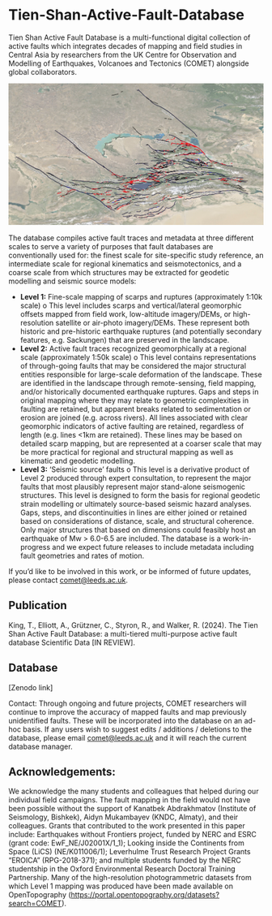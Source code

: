 # Tien-Shan-Active-Fault-Database
Tien Shan Active Fault Database is a multi-functional digital collection of active faults which integrates decades of mapping and field studies in Central Asia by researchers from the UK Centre for Observation and Modelling of Earthquakes, Volcanoes and Tectonics (COMET) alongside global collaborators. 
<p align="center">
<img src="preview_image.PNG" alt="Tien-Shan-Active-Fault-Database" width="600" />
</p>

The database compiles active fault traces and metadata at three different scales to serve a variety of purposes that fault databases are conventionally used for: the finest scale for site-specific study reference, an intermediate scale for regional kinematics and seismotectonics, and a coarse scale from which structures may be extracted for geodetic modelling and seismic source models: 
* **Level 1:** Fine-scale mapping of scarps and ruptures (approximately 1:10k scale) 
o	This level includes scarps and vertical/lateral geomorphic offsets mapped from field work, low-altitude imagery/DEMs, or high-resolution satellite or air-photo imagery/DEMs. These represent both historic and pre-historic earthquake ruptures (and potentially secondary features, e.g. Sackungen) that are preserved in the landscape. 
* **Level 2:** Active fault traces recognized geomorphically at a regional scale (approximately 1:50k scale)
o	This level contains representations of through-going faults that may be considered the major structural entities responsible for large-scale deformation of the landscape. These are identified in the landscape through remote-sensing, field mapping, and/or historically documented earthquake ruptures. Gaps and steps in original mapping where they may relate to geometric complexities in faulting are retained, but apparent breaks related to sedimentation or erosion are joined (e.g. across rivers). All lines associated with clear geomorphic indicators of active faulting are retained, regardless of length (e.g. lines <1km are retained). These lines may be based on detailed scarp mapping, but are represented at a coarser scale that may be more practical for regional and structural mapping as well as kinematic and geodetic modelling.
* **Level 3:** ‘Seismic source’ faults
o	This level is a derivative product of Level 2 produced through expert consultation, to represent the major faults that most plausibly represent major stand-alone seismogenic structures. This level is designed to form the basis for regional geodetic strain modelling or ultimately source-based seismic hazard analyses. Gaps, steps, and discontinuities in lines are either joined or retained based on considerations of distance, scale, and structural coherence. Only major structures that based on dimensions could feasibly host an earthquake of Mw > 6.0-6.5 are included. The database is a work-in-progress and we expect future releases to include metadata including fault geometries and rates of motion.

If you’d like to be involved in this work, or be informed of future updates, please contact comet@leeds.ac.uk. 
## Publication
King, T., Elliott, A., Grützner, C., Styron, R., and Walker, R. (2024). The Tien Shan Active Fault Database: a multi-tiered multi-purpose active fault database Scientific Data [IN REVIEW].
## Database
[Zenodo link]

Contact: Through ongoing and future projects, COMET researchers will continue to improve the accuracy of mapped faults and map previously unidentified faults. These will be incorporated into the database on an ad-hoc basis. If any users wish to suggest edits / additions / deletions to the database, please email comet@leeds.ac.uk and it will reach the current database manager. 
## Acknowledgements:
We acknowledge the many students and colleagues that helped during our individual field campaigns. The fault mapping in the field would not have been possible without the support of Kanatbek Abdrakhmatov (Institute of Seismology, Bishkek), Aidyn Mukambayev (KNDC, Almaty), and their colleagues.
Grants that contributed to the work presented in this paper include: Earthquakes without Frontiers project, funded by NERC and ESRC (grant code: EwF_NE/J02001X/1_1); Looking inside the Continents from Space (LiCS) (NE/K011006/1); Leverhulme Trust Research Project Grants “EROICA” (RPG-2018-371); and multiple students funded by the NERC studentship in the Oxford Environmental Research Doctoral Training Partnership. 
Many of the high-resolution photogrammetric datasets from which Level 1 mapping was produced have been made available on OpenTopography (https://portal.opentopography.org/datasets?search=COMET).
